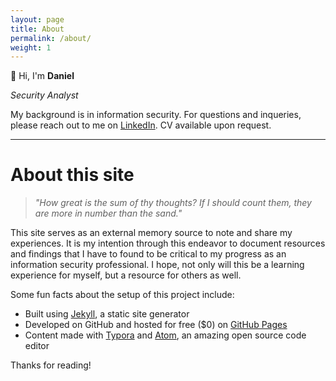 ```yaml
---
layout: page
title: About
permalink: /about/
weight: 1
---
```


👋 Hi, I'm **Daniel**

*Security Analyst*

My background is in information security.
For questions and inqueries, please reach out to me on [LinkedIn](https://linkedin.com/in/danieldav).
CV available upon request.

------

# About this site

> *"How great is the sum of thy thoughts? If I should count them, they are more in number than the sand."*

This site serves as an external memory source to note and share my experiences. It is my intention through this endeavor to document resources and findings that I have to found to be critical to my progress as an information security professional. I hope, not only will this be a learning experience for myself, but a resource for others as well.

<!--![](https://i.imgur.com/j2scMHA.png){: width="700"}-->

Some fun facts about the setup of this project include:

- Built using [Jekyll](https://jekyllrb.com), a static site generator
- Developed on GitHub and hosted for free ($0) on [GitHub Pages](https://pages.github.com)
- Content made with [Typora](https://typora.io/) and [Atom](https://atom.io), an amazing open source code editor

Thanks for reading!
